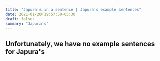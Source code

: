 ```yaml
---
title: "Japura's in a sentence | Japura's example sentences"
date: 2021-01-20T19:57:50+05:30
draft: falses
summary: "Japura's"
---
```

## Unfortunately, we have no example sentences for Japura's                 
